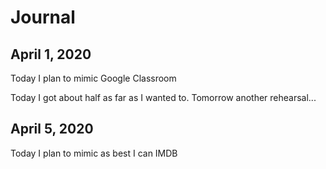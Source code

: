 # Journal

<!--
git config --global user.name "AJ Lake"
git config --global user.email "ajlake28@gmail.com"
-->

## April 1, 2020

Today I plan to mimic Google Classroom 

Today I got about half as far as I wanted to. Tomorrow another rehearsal...

## April 5, 2020

Today I plan to mimic as best I can IMDB
